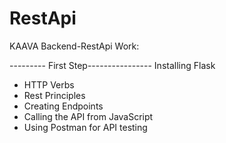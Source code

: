 # RestApi
KAAVA Backend-RestApi Work:

--------- First Step----------------
  Installing Flask
- HTTP Verbs
- Rest Principles
- Creating Endpoints
- Calling the API from JavaScript
- Using Postman for API testing
